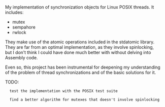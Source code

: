 My implementation of synchronization objects for Linux POSIX threads. It includes:
- mutex
- sempahore
- rwlock 

They make use of the atomic operations included in the stdatomic library. They are far from an optimal implementation, as they involve
spinlocking, but I don't think I could have done much better with without delving into Assembly code. 

Even so, this project has been instrumental for deepening my understanding of the problem of thread synchronizations and of the basic 
solutions for it. 




TODO:
      
      test the implementation with the POSIX test suite
      
      find a better algorithm for mutexes that doesn't involve spinlocking
